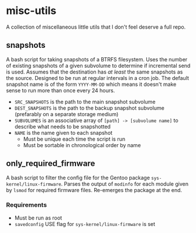 # misc-utils

A collection of miscellaneous little utils that I don't feel deserve a full repo.

## snapshots

A bash script for taking snapshots of a BTRFS filesystem.
Uses the number of existing snapshots of a given subvolume to determine if incremental send is used.
Assumes that the destination has *at least* the same snapshots as the source.
Designed to be run at regular intervals in a cron job.
The default snapshot name is of the form `YYYY-MM-DD` which means it doesn't make sense to run more than once every 24 hours.

 * `SRC_SNAPSHOTS` is the path to the main snapshot subvolume
 * `DEST_SNAPSHOTS` is the path to the backup snapshot subvolume (prefarably on a separate storage medium)
 * `SUBVOLUMES` is an associative array of `[path] -> [subvolume name]` to describe what needs to be snapshotted
 * `NAME` is the name given to each snapshot
    * Must be unique each time the script is run
    * Must be sortable in chronological order by name

## only_required_firmware

A bash script to filter the config file for the Gentoo package `sys-kernel/linux-firmware`.
Parses the output of `modinfo` for each module given by `lsmod` for required firmware files.
Re-emerges the package at the end.

### Requirements

 * Must be run as root
 * `savedconfig` USE flag for `sys-kernel/linux-firmware` is set
